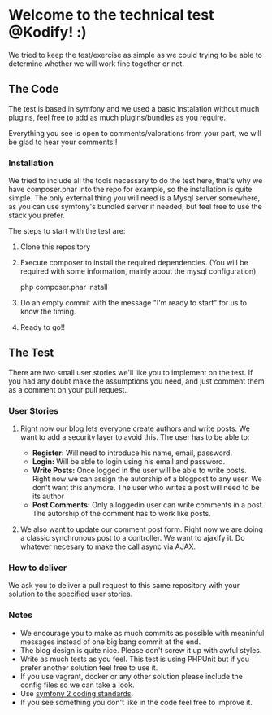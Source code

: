 # Welcome to the technical test @Kodify! :)

We tried to keep the test/exercise as simple as we could trying to be able to determine whether we will work fine together or not. 

## The Code

The test is based in symfony and we used a basic instalation without much plugins, feel free to add as much plugins/bundles as you require.

Everything you see is open to comments/valorations from your part, we will be glad to hear your comments!!

### Installation 

We tried to include all the tools necessary to do the test here, that's why we have composer.phar into the repo for example, so the installation is quite simple. 
The only external thing you will need is a Mysql server somewhere, as you can use symfony's bundled server if needed, but feel free to use the stack you prefer.

The steps to start with the test are: 

1. Clone this repository

2. Execute composer to install the required dependencies. (You will be required with some information, mainly about the mysql configuration) 

    php composer.phar install

3. Do an empty commit with the message "I'm ready to start" for us to know the timing.

4. Ready to go!! 

## The Test

There are two small user stories we'll like you to implement on the test. If you had any doubt make the assumptions you need, and just comment them as a comment on your pull request.

### User Stories

1. Right now our blog lets everyone create authors and write posts. We want to add a security layer to avoid this. The user has to be able to:
    * **Register:** Will need to introduce his name, email, password.
    * **Login:** Will be able to login using his email and password.
    * **Write Posts:** Once logged in the user will be able to write posts. Right now we can assign the autorship of a blogpost to any user. We don't want this anymore. The user who writes a post will need to be its author
    * **Post Comments:** Only a loggedin user can write comments in a post. The autorship of the comment has to work like posts.
  
2. We also want to update our comment post form. Right now we are doing a classic synchronous post to a controller. We want to ajaxify it. Do whatever necesary to make the call async via AJAX. 

### How to deliver

We ask you to deliver a pull request to this same repository with your solution to the specified user stories.

### Notes
* We encourage you to make as much commits as possible with meaninful messages instead of one big bang commit at the end.
* The blog design is quite nice. Please don't screw it up with awful styles.
* Write as much tests as you feel. This test is using PHPUnit but if you prefer another solution feel free to use it.
* If you use vagrant, docker or any other solution please include the config files so we can take a look.
* Use [symfony 2 coding standards](http://symfony.com/doc/current/contributing/code/standards.html). 
* If you see something you don't like in the code feel free to improve it.

